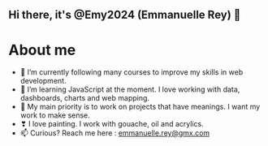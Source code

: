 ## Hi there, it's @Emy2024 (Emmanuelle Rey) 👋

# About me
- 🔭 I’m currently following many courses to improve my skills in web development.
- 🚀 I’m learning JavaScript at the moment. I love working with data, dashboards, charts and web mapping.
- 💞️ My main priority is to work on projects that have meanings. I want my work to make sense.
- ❣ I love painting. I work with gouache, oil and acrylics.
- 📫 Curious? Reach me here : emmanuelle.rey@gmx.com
